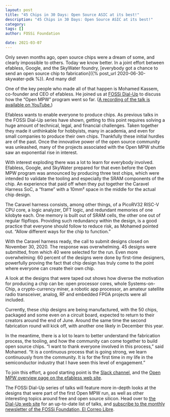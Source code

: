 ```yaml
---
layout: post
title: "45 Chips in 30 Days: Open Source ASIC at its best!"
description: "45 Chips in 30 Days: Open Source ASIC at its best!"
category:
tags: []
author: FOSSi Foundation

date: 2021-03-07
---
```

Only seven months ago, open source chips were a dream of some, and clearly impossible to others. Today we know better. In a joint effort between efabless, Google, and the SkyWater foundry, [everybody got a chance to send an open source chip to fabrication]({% post_url 2020-06-30-skywater-pdk %}). And many did!

One of the key people who made all of that happen is Mohamed Kassem, co-founder and CEO of efabless. He joined us at [FOSSi Dial-Up](https://fossi-foundation.org/dial-up/) to discuss how the “Open MPW” program went so far. ([A recording of the talk is available on YouTube.](https://www.youtube.com/watch?v=qlBzE27at6M))

Efabless wants to enable everyone to produce chips. As previous talks in the FOSSi Dial-Up series have shown, getting to this point requires solving a huge amount of technical, legal, and financial challenges. Taken together they made it unthinkable for hobbyists, many in academia, and even for small companies to produce their own chips. Thankfully these initial hurdles are of the past. Once the innovative power of the open source community was unleashed, many of the projects associated with the Open MPW shuttle saw an exponential rise in interest.

With interest exploding there was a lot to learn for everybody involved. Efabless, Google, and SkyWater prepared for that even before the Open MPW program was announced by producing three test chips, which were intended to validate the tooling and especially the SRAM components of the chip. An experience that paid off when they put together the Caravel Harness SoC, a “frame” with a 10mm² space in the middle for the actual chip design.

The Caravel harness consists, among other things, of a PicoRV32 RISC-V CPU core, a logic analyzer, DFT logic, and redundant memories of one kilobyte each. One memory is built out of SRAM cells, the other one out of regular flipflops. Providing such redundancy within the design, is a good practice that everyone should follow to reduce risk, as Mohamed pointed out. “Allow different ways for the chip to function.”

With the Caravel harness ready, the call to submit designs closed on November 30, 2020. The response was overwhelming. 45 designs were submitted, from which 40 were selected for the run. Even more overwhelming: 60 percent of the designs were done by first-time designers, powerfully proving the fact that chip design has truly come to the point where everyone can create their own chip.

A look at the designs that were taped out shows how diverse the motivation for producing a chip can be: open processor cores, whole Systems-on-Chip, a crypto-currency miner, a robotic app processor, an amateur satellite radio transceiver, analog, RF and embedded FPGA projects were all included.

Currently, these chip designs are being manufactured, with the 50 chips, packaged and some even on a circuit board, expected to return to their creators around the end of June. Around the same time the second fabrication round will kick off, with another one likely in December this year.

In the meantime, there is a lot to learn to better understand the fabrication process, the tooling, and how the community can come together to build open source chips. “I want to thank everyone involved in this process,” said Mohamed. “It is a continuous process that is going strong, we learn continuously from the community. It is for the first time in my life in the semiconductor industry that I have seen this level of engagement.”

To join this effort, a good starting point is the [Slack channel](https://join.skywater.tools), and the [Open MPW overview page on the efabless web site](https://efabless.com/open_mpw_shuttle_project_mpw_one).

The FOSSi Dial-Up series of talks will feature more in-depth looks at the designs that were part of the first Open MPW run, as well as other interesting topics around free and open source silicon. Head over to [the Dial-Up web site](https://fossi-foundation.org/dial-up/) for an up-to-date list of talks, and [subscribe to the monthly newsletter of the FOSSi Foundation, El Correo Libre](https://fossi-foundation.org/ecl).
